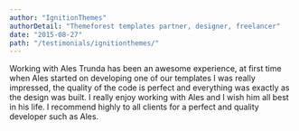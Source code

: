 ```yaml
---
author: "IgnitionThemes"
authorDetail: "Themeforest templates partner, designer, freelancer"
date: "2015-08-27"
path: "/testimonials/ignitionthemes/"
---
```


Working with Ales Trunda has been an awesome experience, at first time when Ales started on developing one of our templates I was really impressed, the quality of the code is perfect and everything was exactly as the design was built. I really enjoy working with Ales and I wish him all best in his life. I recommend highly to all clients for a perfect and quality developer such as Ales.
